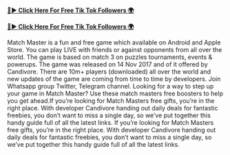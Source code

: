 
[**🔴► Click Here For Free Tik Tok Followers 🌍**](https://jimaddadel.github.io/Coin)

[**🔴► Click Here For Free Tik Tok Followers 🌍**](https://jimaddadel.github.io/Coin)

Match Master is a fun and free game which available on Android and Apple Store. You can play LIVE with friends or against opponents from all over the world. The game is based on match 3 on puzzles tournaments, events & powerups. The game was released on 14 Nov 2017 and of it offered by Candivore. There are 10m+ players (downloaded) all over the world and new updates of the game are coming from time to time by developers. Join Whatsapp group Twitter, Telegram channel. Looking for a way to step up your game in Match Master? Use these match masters free boosters to help you get ahead.If you’re looking for Match Masters free gifts, you’re in the right place. With developer Candivore handing out daily deals for fantastic freebies, you don’t want to miss a single day, so we’ve put together this handy guide full of all the latest links. If you’re looking for Match Masters free gifts, you’re in the right place. With developer Candivore handing out daily deals for fantastic freebies, you don’t want to miss a single day, so we’ve put together this handy guide full of all the latest links.
